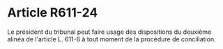 # Article R611-24

Le président du tribunal peut faire usage des dispositions du deuxième alinéa de l'article L. 611-6 à tout moment de la procédure de conciliation.
